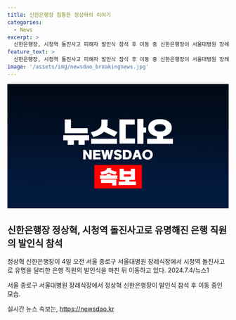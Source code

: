 ```yaml
---
title: 신한은행장 침통한 정상혁의 이야기
categories:
  - News
excerpt: >
  신한은행장, 시청역 돌진사고 피해자 발인식 참석 후 이동 중 신한은행장이 서울대병원 장례식장에서 시청역 돌진사고 피해자의 발인식을 마친 뒤 이동 중이다. 
feature_text: >
  신한은행장, 시청역 돌진사고 피해자 발인식 참석 후 이동 중 신한은행장이 서울대병원 장례식장에서 시청역 돌진사고 피해자의 발인식을 마친 뒤 이동 중이다. 
image: '/assets/img/newsdao_breakingnews.jpg'
---
```


<p><img src="/assets/img/newsdao_breakingnews.jpg" alt="flaretime 속보" /></p>

<h2 data-ke-size="size26">신한은행장 정상혁, 시청역 돌진사고로 유명해진 은행 직원의 발인식 참석</h2>

<p data-ke-size="size16">정상혁 신한은행장이 4일 오전 서울 종로구 서울대병원 장례식장에서 시청역 돌진사고로 유명을 달리한 은행 직원의 발인식을 마친 뒤 이동하고 있다. 2024.7.4/뉴스1</p>

<p>서울 종로구 서울대병원 장례식장에서 정상혁 신한은행장이 발인식 참석 후 이동 중인 모습.</p>
실시간 뉴스 속보는, <a href="https://newsdao.kr" rel="dofollow">https://newsdao.kr</a>


